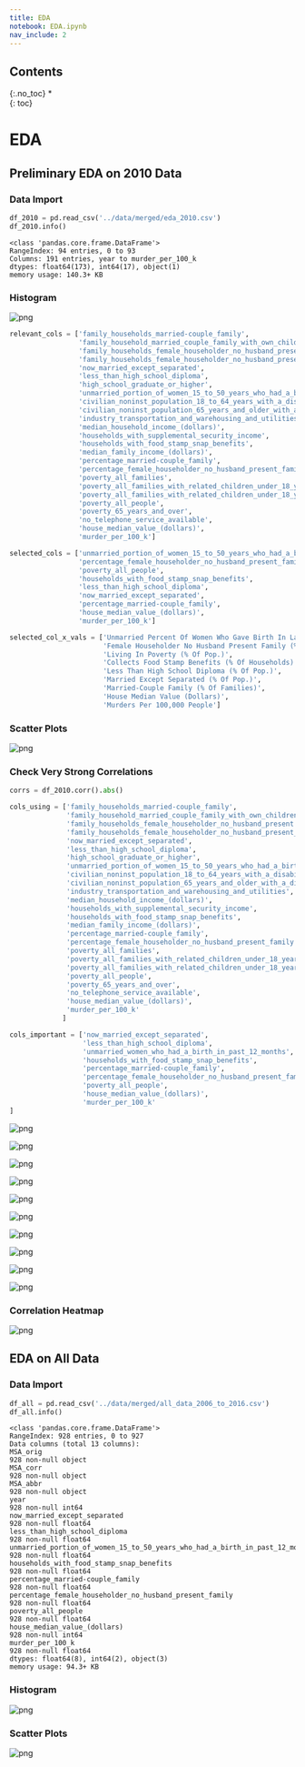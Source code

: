 ```yaml
---
title: EDA
notebook: EDA.ipynb
nav_include: 2
---
```


## Contents
{:.no_toc}
*  
{: toc}

# EDA

## Preliminary EDA on 2010 Data

### Data Import

```python
df_2010 = pd.read_csv('../data/merged/eda_2010.csv')
df_2010.info()
```

    <class 'pandas.core.frame.DataFrame'>
    RangeIndex: 94 entries, 0 to 93
    Columns: 191 entries, year to murder_per_100_k
    dtypes: float64(173), int64(17), object(1)
    memory usage: 140.3+ KB

### Histogram

![png](EDA_files/eda_milestone4_7_0.png)

```python
relevant_cols = ['family_households_married-couple_family',
                 'family_household_married_couple_family_with_own_children_under_18_years',
                 'family_households_female_householder_no_husband_present',
                 'family_households_female_householder_no_husband_present_with_own_children_under_18',
                 'now_married_except_separated',
                 'less_than_high_school_diploma',
                 'high_school_graduate_or_higher',
                 'unmarried_portion_of_women_15_to_50_years_who_had_a_birth_in_past_12_months',
                 'civilian_noninst_population_18_to_64_years_with_a_disability',
                 'civilian_noninst_population_65_years_and_older_with_a_disability',
                 'industry_transportation_and_warehousing_and_utilities',
                 'median_household_income_(dollars)',
                 'households_with_supplemental_security_income',
                 'households_with_food_stamp_snap_benefits',
                 'median_family_income_(dollars)',
                 'percentage_married-couple_family',
                 'percentage_female_householder_no_husband_present_family',
                 'poverty_all_families',
                 'poverty_all_families_with_related_children_under_18_years',
                 'poverty_all_families_with_related_children_under_18_years_with_related_children_under_5_years_only',
                 'poverty_all_people',
                 'poverty_65_years_and_over',
                 'no_telephone_service_available',
                 'house_median_value_(dollars)',
                 'murder_per_100_k']
```

```python
selected_cols = ['unmarried_portion_of_women_15_to_50_years_who_had_a_birth_in_past_12_months',
                 'percentage_female_householder_no_husband_present_family',
                 'poverty_all_people',
                 'households_with_food_stamp_snap_benefits',
                 'less_than_high_school_diploma',
                 'now_married_except_separated',
                 'percentage_married-couple_family',
                 'house_median_value_(dollars)',
                 'murder_per_100_k']
```

```python
selected_col_x_vals = ['Unmarried Percent Of Women Who Gave Birth In Last 12 Months',
                       'Female Householder No Husband Present Family (% Of Families)',
                       'Living In Poverty (% Of Pop.)',
                       'Collects Food Stamp Benefits (% Of Households)',
                       'Less Than High School Diploma (% Of Pop.)',
                       'Married Except Separated (% Of Pop.)',
                       'Married-Couple Family (% Of Families)',
                       'House Median Value (Dollars)',
                       'Murders Per 100,000 People']
```

### Scatter Plots

![png](EDA_files/eda_milestone4_13_0.png)

### Check Very Strong Correlations

```python
corrs = df_2010.corr().abs()
```

```python
cols_using = ['family_households_married-couple_family',
              'family_household_married_couple_family_with_own_children_under_18_years',
              'family_households_female_householder_no_husband_present',
              'family_households_female_householder_no_husband_present_with_own_children_under_18',
              'now_married_except_separated',
              'less_than_high_school_diploma',
              'high_school_graduate_or_higher',
              'unmarried_portion_of_women_15_to_50_years_who_had_a_birth_in_past_12_months',
              'civilian_noninst_population_18_to_64_years_with_a_disability',
              'civilian_noninst_population_65_years_and_older_with_a_disability',
              'industry_transportation_and_warehousing_and_utilities',
              'median_household_income_(dollars)',
              'households_with_supplemental_security_income',
              'households_with_food_stamp_snap_benefits',
              'median_family_income_(dollars)',
              'percentage_married-couple_family',
              'percentage_female_householder_no_husband_present_family',
              'poverty_all_families',
              'poverty_all_families_with_related_children_under_18_years',
              'poverty_all_families_with_related_children_under_18_years_with_related_children_under_5_years_only',
              'poverty_all_people',
              'poverty_65_years_and_over',
              'no_telephone_service_available',
              'house_median_value_(dollars)',
              'murder_per_100_k'
             ]
```

```python
cols_important = ['now_married_except_separated',
                  'less_than_high_school_diploma',
                  'unmarried_women_who_had_a_birth_in_past_12_months',
                  'households_with_food_stamp_snap_benefits',
                  'percentage_married-couple_family',
                  'percentage_female_householder_no_husband_present_family',
                  'poverty_all_people',
                  'house_median_value_(dollars)',
                  'murder_per_100_k'
]
```

![png](EDA_files/eda_milestone4_20_1.png)

![png](EDA_files/eda_milestone4_20_2.png)

![png](EDA_files/eda_milestone4_20_3.png)

![png](EDA_files/eda_milestone4_20_4.png)

![png](EDA_files/eda_milestone4_20_5.png)

![png](EDA_files/eda_milestone4_20_6.png)

![png](EDA_files/eda_milestone4_20_7.png)

![png](EDA_files/eda_milestone4_20_8.png)

![png](EDA_files/eda_milestone4_20_9.png)

![png](EDA_files/eda_milestone4_21_1.png)

### Correlation Heatmap

![png](EDA_files/eda_milestone4_24_0.png)

## EDA on All Data

### Data Import

```python
df_all = pd.read_csv('../data/merged/all_data_2006_to_2016.csv')
df_all.info()
```

    <class 'pandas.core.frame.DataFrame'>
    RangeIndex: 928 entries, 0 to 927
    Data columns (total 13 columns):
    MSA_orig                                                                       928 non-null object
    MSA_corr                                                                       928 non-null object
    MSA_abbr                                                                       928 non-null object
    year                                                                           928 non-null int64
    now_married_except_separated                                                   928 non-null float64
    less_than_high_school_diploma                                                  928 non-null float64
    unmarried_portion_of_women_15_to_50_years_who_had_a_birth_in_past_12_months    928 non-null float64
    households_with_food_stamp_snap_benefits                                       928 non-null float64
    percentage_married-couple_family                                               928 non-null float64
    percentage_female_householder_no_husband_present_family                        928 non-null float64
    poverty_all_people                                                             928 non-null float64
    house_median_value_(dollars)                                                   928 non-null int64
    murder_per_100_k                                                               928 non-null float64
    dtypes: float64(8), int64(2), object(3)
    memory usage: 94.3+ KB

### Histogram

![png](EDA_files/eda_milestone4_29_0.png)

### Scatter Plots

![png](EDA_files/eda_milestone4_31_0.png)